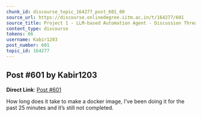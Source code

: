 ```yaml
---
chunk_id: discourse_topic_164277_post_601_00
source_url: https://discourse.onlinedegree.iitm.ac.in/t/164277/601
source_title: Project 1 - LLM-based Automation Agent - Discussion Thread [TDS Jan 2025]
content_type: discourse
tokens: 66
username: Kabir1203
post_number: 601
topic_id: 164277
---
```


## Post #601 by Kabir1203

**Direct Link**: [Post #601](https://discourse.onlinedegree.iitm.ac.in/t/164277/601)

How long does it take to make a docker image, I’ve been doing it for the past 25 minutes and it’s still not completed.
